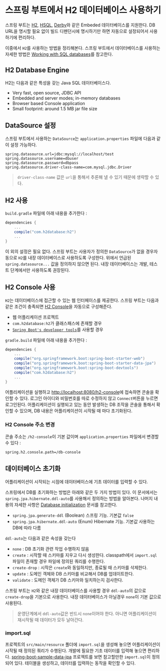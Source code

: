 # 스프링 부트에서 H2 데이터베이스 사용하기

스프링 부트는 [H2](http://www.h2database.com/), [HSQL](http://hsqldb.org/), [Derby](https://db.apache.org/derby/)와 같은 Embeded 데이터베이스를 지원한다. DB URL을 명시할 필요 없이 빌드 디펜던시에 명시하기만 하면 자동으로 설정되어서 사용하기에 편리하다.

이중에서 `H2`를 사용하는 방법을 정리해본다. 스프링 부트에서 데이터베이스를 사용하는 자세한 방법은 [Working with SQL databases](https://docs.spring.io/spring-boot/docs/current/reference/html/boot-features-sql.html)를 참고한다.

## H2 Database Engine

H2는 다음과 같은 특성을 갖는 Java SQL 데이터베이스다.

- Very fast, open source, JDBC API
- Embedded and server modes; in-memory databases
- Browser based Console application
- Small footprint: around 1.5 MB jar file size

## DataSource 설정

스프링 부트에서 사용하는 `DataSource`는 `application.properties` 파일에 다음과 같이 설정 가능하다.

    spring.datasource.url=jdbc:mysql://localhost/test
    spring.datasource.username=dbuser
    spring.datasource.password=dbpass
    spring.datasource.driver-class-name=com.mysql.jdbc.Driver

> `driver-class-name` 값은 `url`을 통해서 추론해 낼 수 있기 때문에 생략할 수 있다.

## H2 사용

`build.gradle` 파일에 아래 내용을 추가한다 :

``` gradle
dependencies {
    ...
    compile("com.h2database:h2")
    ...
}
```

이 외의 설정은 필요 없다. 스프링 부트는 사용자가 정의한 `DataSource`가 없을 경우자동으로 `H2`를 내장 데이터베이스로 사용하도록 구성한다. 위에서 언급된 `spring.datasource...` 값을 정의하지 않으면 된다. 내장 데이터베이스는 개발, 테스트 단계에서만 사용하도록 권장된다.

## H2 Console 사용

`H2`는 데이터베이스에 접근할 수 있는 웹 인터페이스를 제공한다. 스프링 부트는 다음과 같은 조건이 충족되면 [H2 Console](http://www.h2database.com/html/quickstart.html#h2_console)을 자동으로 구성해준다.

- 웹 어플리케이션 프로젝트
- `com.h2database:h2`가 클래스패스에 존재할 경우
- [`Spring Boot's developer tools`](https://docs.spring.io/spring-boot/docs/current/reference/html/using-boot-devtools.html)를 사용할 경우

`gradle.build` 파일에 아래 내용을 추가한다 :

```gradle
dependencies {
    ...
    compile("org.springframework.boot:spring-boot-starter-web")
    compile("org.springframework.boot:spring-boot-starter-data-jpa")
    compile("org.springframework.boot:spring-boot-devtools")
    compile("com.h2database:h2")
    ...
}
```

어플리케이션을 실행하고 <http://localhost:8080/h2-console>에 접속하면 콘솔을 확인할 수 있다. 로그인 아이디와 비밀번호를 따로 수정하지 않고 `Connect`버튼을 누르면 로그인된다. 어플리케이션이 실행되고 있는 동안 발생하는 DB 조작을 콘솔을 통해서 확인할 수 있으며, DB 내용은 어플리케이션이 시작될 때 마다 초기화된다.

### H2 Console 주소 변경

콘솔 주소는 `/h2-console`이 기본 값이며 `application.properties` 파일에서 변경할 수 있다 :

    spring.h2.console.path=/db-console

## 데이터베이스 초기화

어플리케이션이 시작되는 시점에 데이터베이스에 기초 데이터를 입력할 수 있다.

스프링에서 DB를 초기화하는 방법은 아래와 같은 두 가지 방법이 있다. 이 문서에서는 `spring.jpa.hibernate.ddl-auto`를 사용해서 정의하는 방법을 알아본다. 나머지 내용의 자세한 사항은 [Database initialization](https://docs.spring.io/spring-boot/docs/current/reference/html/howto-database-initialization.html) 문서를 참고한다.

- `spring.jpa.generate-ddl` (Boolean) 스프링 기능. 기본값 `false`
- `spring.jpa.hibernate.ddl-auto` (Enum) Hibernate 기능. 기본값 사용하는 DB에 따라 다름

`ddl-auto`는 다음과 같은 속성을 갖는다

- `none` : DB 초기화 관련 작업 수행하지 않음
- `create` : 시작할 때 스키마를 지우고 다시 생성한다. classpath에서 `import.sql` 파일이 존재할 경우 파일에 정의된 쿼리를 수행한다.
- `create-drop` : 시작은 `create`와 동일하지만, 종료될 때 스키마를 삭제한다.
- `update` : 도메인 객체와 DB 스키마를 비교해서 DB를 업데이트한다.
- `validate` : 도메인 객체가 DB 스키마와 일치하는지 검사한다.

스프링 부트는 `H2`와 같은 내장 데이터베이스를 사용할 경우 `ddl-auto`의 값으로 `create-drop`을 기본으로 사용한다. 내장 데이터베이스가 아닐경우 `none`이 기본 값으로 사용된다.

> 운영단계에서 `ddl-auto`값은 반드시 `none`이어야 한다. 아니면 어플리케이션이 재시작될 때 데이터가 모두 날아간다.

### import.sql

프로젝트의 `src/main/resource` 폴더에 `import.sql`을 생성해 놓으면 어플리케이션이 시작될 때 정의된 쿼리가 수행된다. 개발에 필요한 기초 데이터를 입력해 놓으면 편리하다. [spring-boot-sample-data-jpa](https://github.com/spring-projects/spring-boot/tree/master/spring-boot-samples/spring-boot-sample-data-jpa/src/main/resources) 프로젝트를 보면 참고할만한 `import.sql`이 정의되어 있다. 테이블을 생성하고, 데이터를 입력하는 동작을 확인할 수 있다.